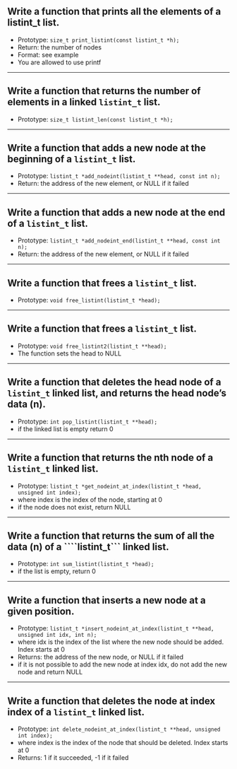 ## Write a function that prints all the elements of a listint_t list.

* Prototype: ```size_t print_listint(const listint_t *h);```
* Return: the number of nodes
* Format: see example
* You are allowed to use printf

---

## Write a function that returns the number of elements in a linked ```listint_t``` list.

* Prototype: ```size_t listint_len(const listint_t *h);```

---

## Write a function that adds a new node at the beginning of a ```listint_t``` list.

* Prototype: ```listint_t *add_nodeint(listint_t **head, const int n);```
* Return: the address of the new element, or NULL if it failed

---

## Write a function that adds a new node at the end of a ```listint_t``` list.

* Prototype: ```listint_t *add_nodeint_end(listint_t **head, const int n);```
* Return: the address of the new element, or NULL if it failed

---

## Write a function that frees a ```listint_t``` list.

* Prototype: ```void free_listint(listint_t *head);```

---

## Write a function that frees a ```listint_t``` list.

* Prototype: ```void free_listint2(listint_t **head);```
* The function sets the head to NULL
---

## Write a function that deletes the head node of a ```listint_t``` linked list, and returns the head node’s data (n).

* Prototype: ```int pop_listint(listint_t **head);```
* if the linked list is empty return 0

---
## Write a function that returns the nth node of a ```listint_t``` linked list.

* Prototype: ```listint_t *get_nodeint_at_index(listint_t *head, unsigned int index);```
* where index is the index of the node, starting at 0
* if the node does not exist, return NULL

---
## Write a function that returns the sum of all the data (n) of a ````listint_t``` linked list.

* Prototype: ```int sum_listint(listint_t *head);```
* if the list is empty, return 0

---

## Write a function that inserts a new node at a given position.

* Prototype: ```listint_t *insert_nodeint_at_index(listint_t **head, unsigned int idx, int n);```
* where idx is the index of the list where the new node should be added. Index starts at 0
* Returns: the address of the new node, or NULL if it failed
* if it is not possible to add the new node at index idx, do not add the new node and return NULL

---

## Write a function that deletes the node at index index of a ```listint_t``` linked list.

* Prototype: ```int delete_nodeint_at_index(listint_t **head, unsigned int index);```
* where index is the index of the node that should be deleted. Index starts at 0
* Returns: 1 if it succeeded, -1 if it failed

